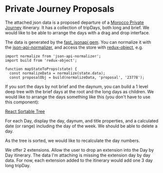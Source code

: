 # Private Journey Proposals

The attached json data is a proposed departure of a [Morocco Private Journey](https://www.wildernesstravel.com/trip/morocco/morocco-private-journey) itinerary. It has a collection of tripDays, both long and brief. We would like to be able to arrange the days with a drag and drop interface.

The data is generated by the [fast_jsonapi gem](https://github.com/Netflix/fast_jsonapi). You can normalize it with the [json-api-normalizer](https://github.com/yury-dymov/json-api-normalizer), and access the store with [redux-object](https://github.com/yury-dymov/redux-object), e.g.

```
import normalize from 'json-api-normalizer';
import build from 'redux-object';

function mapStateToProps(state) {
  const normalizeData = normalize(state.data);
  const proposalObj = build(normalizeData, 'proposal', '23778');
```

If you sort the days by not brief and the daynum, you can build a 1 level deep tree with the brief days at the root and the long days as children. We would like to arrange the days something like this (you don't have to use this component):

[React Sortable Tree](https://github.com/frontend-collective/react-sortable-tree)

For each Day, display the day, daynum, and title properties, and a calculated date (or range) including the day of the week. We should be able to delete a day.

As the tree is sorted, we would like to recalculate the day numbers.

We offer 2 extensions. Allow the user to drop an extension into the Day by Day itinerary. The data I'm attaching is missing the extension day by day data. For now, each extension added to the itinerary would add one 3 day long tripDay.